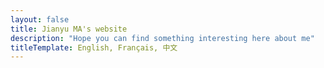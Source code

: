 ```yaml
---
layout: false
title: Jianyu MA's website
description: "Hope you can find something interesting here about me"
titleTemplate: English, Français, 中文
---
```


<script lang="ts" setup>
import { onMounted } from "vue";
onMounted(() => {
    let userLang = navigator.language || 'en';
    if (!['en', 'fr', 'zh'].includes(userLang)) userLang = 'en';
    let path = window.location.pathname;
    if (!path.endsWith('/')) path = path + '/';
    if (!window.location.href.endsWith(userLang + '/'))
        window.location.href = path + userLang + '/';
});
</script>
